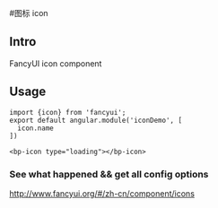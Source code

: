 #图标 icon

## Intro

FancyUI icon component

## Usage

```
import {icon} from 'fancyui';
export default angular.module('iconDemo', [
  icon.name
])
```

```
<bp-icon type="loading"></bp-icon>
```

### See what happened && get all config options 

http://www.fancyui.org/#/zh-cn/component/icons

